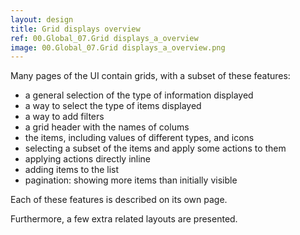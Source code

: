 ```yaml
---
layout: design
title: Grid displays overview
ref: 00.Global_07.Grid displays_a_overview
image: 00.Global_07.Grid displays_a_overview.png
---
```


Many pages of the UI contain grids, with a subset of these features:
- a general selection of the type of information displayed
- a way to select the type of items displayed
- a way to add filters
- a grid header with the names of colums
- the items, including values of different types, and icons
- selecting a subset of the items and apply some actions to them
- applying actions directly inline
- adding items to the list
- pagination: showing more items than initially visible

Each of these features is described on its own page.

Furthermore, a few extra related layouts are presented.
